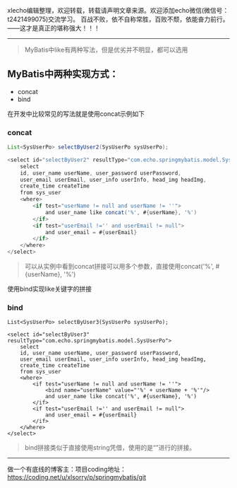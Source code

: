 xlecho编辑整理，欢迎转载，转载请声明文章来源。欢迎添加echo微信(微信号：t2421499075)交流学习。 百战不败，依不自称常胜，百败不颓，依能奋力前行。——这才是真正的堪称强大！！！

---

> MyBatis中like有两种写法，但是优劣并不明显，都可以选用

## MyBatis中两种实现方式：
- concat
- bind

在开发中比较常见的写法就是使用concat示例如下
### concat
```java
List<SysUserPo> selectByUser2(SysUserPo sysUserPo);

<select id="selectByUser2" resultType="com.echo.springmybatis.model.SysUserPo">
    select
    id, user_name userName, user_password userPassword,
    user_email userEmail, user_info userInfo, head_img headImg,
    create_time createTime
    from sys_user
    <where>
        <if test="userName != null and userName != ''">
            and user_name like concat('%', #{userName}, '%')
        </if>
        <if test="userEmail !='' and userEmail != null">
            and user_email = #{userEmail}
        </if>
    </where>
</select>
```

> 可以从实例中看到concat拼接可以用多个参数，直接使用concat('%', #{userName}, '%')

使用bind实现like关键字的拼接
### bind
```
List<SysUserPo> selectByUser3(SysUserPo sysUserPo);

<select id="selectByUser3" resultType="com.echo.springmybatis.model.SysUserPo">
    select
    id, user_name userName, user_password userPassword,
    user_email userEmail, user_info userInfo, head_img headImg,
    create_time createTime
    from sys_user
    <where>
        <if test="userName != null and userName != ''">
            <bind name="userName" value="'%' + userName + '%'"/>
            and user_name like concat('%', #{userName}, '%')
        </if>
        <if test="userEmail !='' and userEmail != null">
            and user_email = #{userEmail}
        </if>
    </where>
</select>
```
> bind拼接类似于直接使用string凭借，使用的是“”进行的拼接。

---
做一个有底线的博客主：项目coding地址：https://coding.net/u/xlsorry/p/springmybatis/git